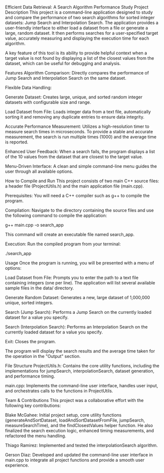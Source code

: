 Efficient Data Retrieval: A Search Algorithm Performance Study
Project Description
This project is a command-line application designed to study and compare the performance of two search algorithms for sorted integer datasets: Jump Search and Interpolation Search. The application provides a user-friendly interface to either load a dataset from a file or generate a large, random dataset. It then performs searches for a user-specified target value, accurately measuring and displaying the execution time for each algorithm.

A key feature of this tool is its ability to provide helpful context when a target value is not found by displaying a list of the closest values from the dataset, which can be useful for debugging and analysis.

Features
Algorithm Comparison: Directly compares the performance of Jump Search and Interpolation Search on the same dataset.

Flexible Data Handling:

Generate Dataset: Creates large, unique, and sorted random integer datasets with configurable size and range.

Load Dataset from File: Loads integer data from a text file, automatically sorting it and removing any duplicate entries to ensure data integrity.

Accurate Performance Measurement: Utilizes a high-resolution timer to measure search times in microseconds. To provide a stable and accurate measurement, the search is run multiple times (1000) and the average time is reported.

Enhanced User Feedback: When a search fails, the program displays a list of the 10 values from the dataset that are closest to the target value.

Menu-Driven Interface: A clean and simple command-line menu guides the user through all available options.

How to Compile and Run
This project consists of two main C++ source files: a header file (ProjectUtils.h) and the main application file (main.cpp).

Prerequisites:
You will need a C++ compiler such as g++ to compile the program.

Compilation:
Navigate to the directory containing the source files and use the following command to compile the application:

g++ main.cpp -o search_app

This command will create an executable file named search_app.

Execution:
Run the compiled program from your terminal:

./search_app

Usage
Once the program is running, you will be presented with a menu of options:

Load Dataset from File: Prompts you to enter the path to a text file containing integers (one per line). The application will list several available sample files in the data/ directory.

Generate Random Dataset: Generates a new, large dataset of 1,000,000 unique, sorted integers.

Search (Jump Search): Performs a Jump Search on the currently loaded dataset for a value you specify.

Search (Interpolation Search): Performs an Interpolation Search on the currently loaded dataset for a value you specify.

Exit: Closes the program.

The program will display the search results and the average time taken for the operation in the "Output" section.

File Structure
ProjectUtils.h: Contains the core utility functions, including the implementations for jumpSearch, interpolationSearch, dataset generation, and performance timing.

main.cpp: Implements the command-line user interface, handles user input, and orchestrates calls to the functions in ProjectUtils.

Team & Contributions
This project was a collaborative effort with the following key contributions:

Blake McGahee: Initial project setup, core utility functions (generateAndSortDataset, loadAndSortDatasetFromFile, jumpSearch, measureSearchTime), and the findClosestValues helper function. He also finalized the search execution logic, enhanced timing measurements, and refactored the menu handling.

Thiago Ramirez: Implemented and tested the interpolationSearch algorithm.

Gerson Diaz: Developed and updated the command-line user interface in main.cpp to integrate all project functions and provide a smooth user experience.
